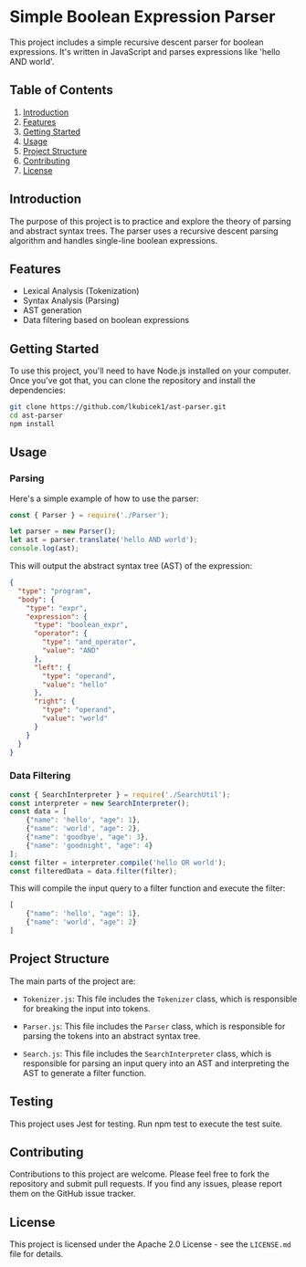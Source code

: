 
# Simple Boolean Expression Parser

This project includes a simple recursive descent parser for boolean expressions. It's written in JavaScript and parses expressions like 'hello AND world'.

## Table of Contents

1. [Introduction](#introduction)
2. [Features](#features)
2. [Getting Started](#getting-started)
3. [Usage](#usage)
4. [Project Structure](#project-structure)
5. [Contributing](#contributing)
6. [License](#license)

## Introduction

The purpose of this project is to practice and explore the theory of parsing and abstract syntax trees. The parser uses a recursive descent parsing algorithm and handles single-line boolean expressions.


## Features

- Lexical Analysis (Tokenization)
- Syntax Analysis (Parsing)
- AST generation
- Data filtering based on boolean expressions


## Getting Started

To use this project, you'll need to have Node.js installed on your computer. Once you've got that, you can clone the repository and install the dependencies:

```sh
git clone https://github.com/lkubicek1/ast-parser.git
cd ast-parser
npm install
```

## Usage

### Parsing

Here's a simple example of how to use the parser:

```javascript
const { Parser } = require('./Parser');

let parser = new Parser();
let ast = parser.translate('hello AND world');
console.log(ast);
```

This will output the abstract syntax tree (AST) of the expression:

```json
{
  "type": "program",
  "body": {
    "type": "expr",
    "expression": {
      "type": "boolean_expr",
      "operator": {
        "type": "and_operator",
        "value": "AND"
      },
      "left": {
        "type": "operand",
        "value": "hello"
      },
      "right": {
        "type": "operand",
        "value": "world"
      }
    }
  }
}
```

### Data Filtering

```javascript
const { SearchInterpreter } = require('./SearchUtil');
const interpreter = new SearchInterpreter();
const data = [
    {"name": 'hello', "age": 1},
    {"name": 'world', "age": 2},
    {"name": 'goodbye', "age": 3},
    {"name": 'goodnight', "age": 4}
];
const filter = interpreter.compile('hello OR world');
const filteredData = data.filter(filter);
```

This will compile the input query to a filter function and execute the filter:

```javascript
[
    {"name": 'hello', "age": 1},
    {"name": 'world', "age": 2}
]
```

## Project Structure

The main parts of the project are:

- `Tokenizer.js`: This file includes the `Tokenizer` class, which is responsible for breaking the input into tokens.

- `Parser.js`: This file includes the `Parser` class, which is responsible for parsing the tokens into an abstract syntax tree.

- `Search.js`: This file includes the `SearchInterpreter` class, which is responsible for parsing an input query into an AST and interpreting the AST to generate a filter function.

## Testing

This project uses Jest for testing. Run npm test to execute the test suite.

## Contributing

Contributions to this project are welcome. Please feel free to fork the repository and submit pull requests. If you find any issues, please report them on the GitHub issue tracker.

## License

This project is licensed under the Apache 2.0 License - see the `LICENSE.md` file for details.

